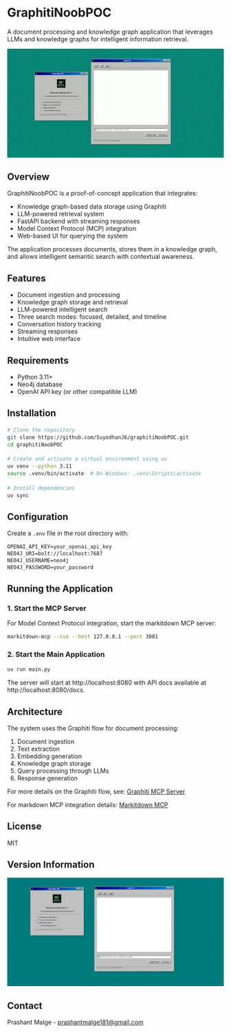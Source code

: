 # GraphitiNoobPOC

A document processing and knowledge graph application that leverages LLMs and knowledge graphs for intelligent information retrieval.

![System Demo](docs/system.gif)

## Overview

GraphitiNoobPOC is a proof-of-concept application that integrates:
- Knowledge graph-based data storage using Graphiti
- LLM-powered retrieval system
- FastAPI backend with streaming responses
- Model Context Protocol (MCP) integration
- Web-based UI for querying the system

The application processes documents, stores them in a knowledge graph, and allows intelligent semantic search with contextual awareness.

## Features

- Document ingestion and processing
- Knowledge graph storage and retrieval
- LLM-powered intelligent search
- Three search modes: focused, detailed, and timeline
- Conversation history tracking
- Streaming responses
- Intuitive web interface

## Requirements

- Python 3.11+
- Neo4j database
- OpenAI API key (or other compatible LLM)

## Installation

```bash
# Clone the repository
git clone https://github.com/SuyodhanJ6/graphitiNoobPOC.git
cd graphitiNoobPOC

# Create and activate a virtual environment using uv
uv venv --python 3.11
source .venv/bin/activate  # On Windows: .venv\Scripts\activate

# Install dependencies
uv sync
```

## Configuration

Create a `.env` file in the root directory with:

```
OPENAI_API_KEY=your_openai_api_key
NEO4J_URI=bolt://localhost:7687
NEO4J_USERNAME=neo4j
NEO4J_PASSWORD=your_password
```

## Running the Application

### 1. Start the MCP Server

For Model Context Protocol integration, start the markitdown MCP server:

```bash
markitdown-mcp --sse --host 127.0.0.1 --port 3001
```

### 2. Start the Main Application

```bash
uv run main.py
```

The server will start at http://localhost:8080 with API docs available at http://localhost:8080/docs.

## Architecture

The system uses the Graphiti flow for document processing:
1. Document ingestion
2. Text extraction
3. Embedding generation
4. Knowledge graph storage
5. Query processing through LLMs
6. Response generation

For more details on the Graphiti flow, see: [Graphiti MCP Server](https://github.com/getzep/graphiti/blob/main/mcp_server/README.md)

For markdown MCP integration details: [Markitdown MCP](https://github.com/microsoft/markitdown/tree/main/packages/markitdown-mcp)

## License

MIT

## Version Information

![Version](docs/image.png)

## Contact

Prashant Malge - prashantmalge181@gmail.com